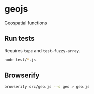 # geojs

Geospatial functions

## Run tests

Requires `tape` and `test-fuzzy-array`. 

```bash
node test/*.js
```

## Browserify

```bash
browserify src/geo.js --s geo > geo.js
```

